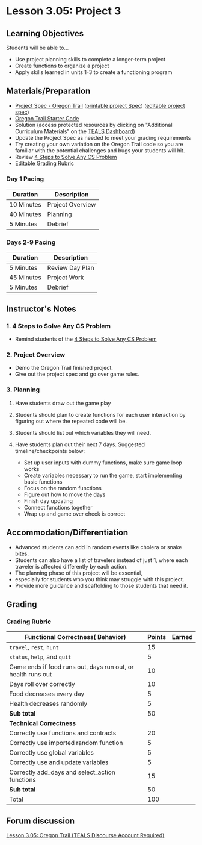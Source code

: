 # Lesson 3.05: Project 3

## Learning Objectives

Students will be able to...

* Use project planning skills to complete a longer-term project
* Create functions to organize a project
* Apply skills learned in units 1-3 to create a functioning program

## Materials/Preparation

* [Project Spec - Oregon Trail] ([printable project Spec]) ([editable project spec])
* [Oregon Trail Starter Code]((https://github.com/TEALSK12/2nd-semester-introduction-to-computer-science/raw/master/units/3_unit/05_lesson/Unit_3_Project_Oregon_Trail_Starter_Code.py)
)
* Solution (access protected resources by clicking on "Additional Curriculum Materials" on the [TEALS Dashboard](https://www.tealsk12.org/dashboard/))
* Update the Project Spec as needed to meet your grading requirements
* Try creating your own variation on the Oregon Trail code so you are familiar with the potential challenges and bugs your students will hit.
* Review [4 Steps to Solve Any CS Problem]
* [Editable Grading Rubric](https://github.com/TEALSK12/2nd-semester-introduction-to-computer-science/raw/master/units/2_unit/07_lesson/rubric.docx)

### Day 1 Pacing

| **Duration**   | **Description** |
| ---------- | ----------- |
| 10 Minutes | Project Overview      |
| 40 Minutes | Planning    |
| 5 Minutes | Debrief  |

### Days 2-9 Pacing

|**Duration** | **Description**             |
|--|--|
| 5 Minutes  | Review Day Plan    |
| 45 Minutes | Project Work|
| 5 Minutes | Debrief    |

## Instructor's Notes

### 1. 4 Steps to Solve Any CS Problem

* Remind students of the [4 Steps to Solve Any CS Problem]

### 2. Project Overview

* Demo the Oregon Trail finished project.
* Give out the project spec and go over game rules.

### 3. Planning

1. Have students draw out the game play
2. Students should plan to create functions for each user interaction by figuring out where the repeated code will be.
3. Students should list out which variables they will need.
4. Have students plan out their next 7 days. Suggested timeline/checkpoints below:

    * Set up user inputs with dummy functions, make sure game loop works
    * Create variables necessary to run the game, start implementing basic functions
    * Focus on the random functions
    * Figure out how to move the days
    * Finish day updating
    * Connect functions together
    * Wrap up and game over check is correct

## Accommodation/Differentiation

* Advanced students can add in random events like cholera or snake bites.
* Students can also have a list of travelers instead of just 1, where each traveler is affected differently by each action.
* The planning phase of this project will be essential,
* especially for students who you think may struggle with this project.
* Provide more guidance and scaffolding to those students that need it.

## Grading

### Grading Rubric

| **Functional Correctness( Behavior)** | Points | Earned |
| ------------------------------------ |--| --- |
| `travel`, `rest`, `hunt` | 15 |
| `status`, `help`, and `quit` | 5 |
| Game ends if food runs out, days run out, or health runs out | 10 |
| Days roll over correctly | 10 |
| Food decreases every day | 5 |
| Health decreases randomly | 5 |
| **Sub total** | 50 |
| **Technical Correctness** | |
| Correctly use functions and contracts | 20 |
| Correctly use imported random function | 5 |
| Correctly use global variables | 5 |
| Correctly use and update variables | 5 |
| Correctly add_days and select_action functions | 15 |
| **Sub total** | 50 |
| Total | 100 | |

## Forum discussion

[Lesson 3.05: Oregon Trail (TEALS Discourse Account Required)](https://forums.tealsk12.org/c/2nd-semester-unit-3-functions/lesson-3-05-oregon-trail)

[Project Spec - Oregon Trail]:project.md
[Oregon Trail - Example Code]:oregon_trail.py
[TEALS Dashboard]:http:/www.tealsk12.org/dashboard
[4 Steps to Solve Any CS Problem]:https://github.com/TEALS-IntroCS/2nd-semester-introduction-to-computer-science-principles/raw/master/units/4%20Steps%20to%20Solve%20Any%20CS%20Problem.pdf

[printable project Spec]: https://github.com/TEALSK12/2nd-semester-introduction-to-computer-science/raw/master/units/3_unit/05_lesson/project.pdf
[editable project spec]: https://github.com/TEALSK12/2nd-semester-introduction-to-computer-science/raw/master/units/3_unit/05_lesson/project.docx
